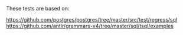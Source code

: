 These tests are based on:

https://github.com/postgres/postgres/tree/master/src/test/regress/sql
https://github.com/antlr/grammars-v4/tree/master/sql/tsql/examples
